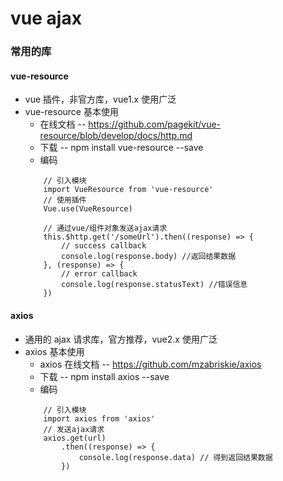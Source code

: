 # vue ajax
### 常用的库
#### vue-resource 
- vue 插件，非官方库，vue1.x 使用广泛
- vue-resource 基本使用
	- 在线文档 -- https://github.com/pagekit/vue-resource/blob/develop/docs/http.md
	- 下载 -- npm install vue-resource --save
	- 编码
	```
		// 引入模块
    	import VueResource from 'vue-resource'
    	// 使用插件
    	Vue.use(VueResource)
   
    	// 通过vue/组件对象发送ajax请求
    	this.$http.get('/someUrl').then((response) => {
			// success callback
			console.log(response.body) //返回结果数据
		}, (response) => {
      		// error callback
			console.log(response.statusText) //错误信息
		})
	```

#### axios
- 通用的 ajax 请求库，官方推荐，vue2.x 使用广泛
- axios 基本使用
	- axios 在线文档 -- https://github.com/mzabriskie/axios
	- 下载 -- npm install axios --save
	- 编码
	```
		// 引入模块
    	import axios from 'axios'
    	// 发送ajax请求
    	axios.get(url)
      		.then((response) => {
        		console.log(response.data) // 得到返回结果数据
      		})
	```